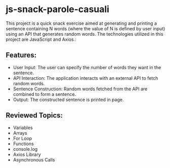 # js-snack-parole-casuali

This project is a quick snack exercise aimed at generating and printing a sentence containing N words (where the value of N is defined by user input) using an API that generates random words. The technologies utilized in this project are JavaScript and Axios.:

## Features:

- User Input: The user can specify the number of words they want in the sentence.
- API Interaction: The application interacts with an external API to fetch random words.
- Sentence Construction: Random words fetched from the API are combined to form a sentence.
- Output: The constructed sentence is printed in page.

## Reviewed Topics:

- Variables
- Arrays
- For Loop
- Functions
- console.log
- Axios Library
- Asynchronous Calls
